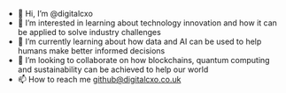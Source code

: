 - 👋 Hi, I’m @digitalcxo
- 👀 I’m interested in learning about technology innovation and how it can be applied to solve industry challenges
- 🌱 I’m currently learning about how data and AI can be used to help humans make better informed decisions
- 💞️ I’m looking to collaborate on how blockchains, quantum computing and sustainability can be achieved to help our world 
- 📫 How to reach me github@digitalcxo.co.uk

<!---
digitalcxo/digitalcxo is a ✨ special ✨ repository because its `README.md` (this file) appears on your GitHub profile.
You can click the Preview link to take a look at your changes.
--->

